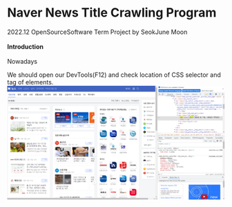 # Naver News Title Crawling Program

2022.12 OpenSourceSoftware Term Project by SeokJune Moon
<br><br>
**Introduction**
<br><br>
Nowadays 

We should open our DevTools(F12) and check location of CSS selector and tag of elements.
<img title="" src="./Images/Check_div_class.png" alt="" data-align="center">
